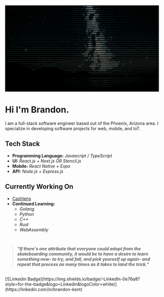 ![stars](stars.gif)

# Hi I'm Brandon.

I am a full-stack software engineer based out of the Phoenix, Arizona area. I specialize in developing software projects for web, mobile, and IoT.

## Tech Stack
- **Programming Language:** _Javascript / TypeScript_
- **UI:** _React.js + Next.js OR Stencil.js_
- **Mobile:** _React Native + Expo_
- **API:** _Node.js + Express.js_

## Currently Working On
- [Cashlens](https://cashlens.app)
- **Continued Learning:**
  - _Golang_
  - _Python_
  - _C++_
  - _Rust_
  - _WebAssembly_

</br>

> ***"If there's one attribute that everyone could adopt from the skateboarding community, it would be to have a desire to learn something new- to try, and fall, and pick yourself up again- and repeat that process as many times as it takes to land the trick."***

</br>
[![Linkedin Badge](https://img.shields.io/badge/-LinkedIn-0e76a8?style=for-the-badge&logo=Linkedin&logoColor=white)](https://linkedin.com/in/brandon-kent)
